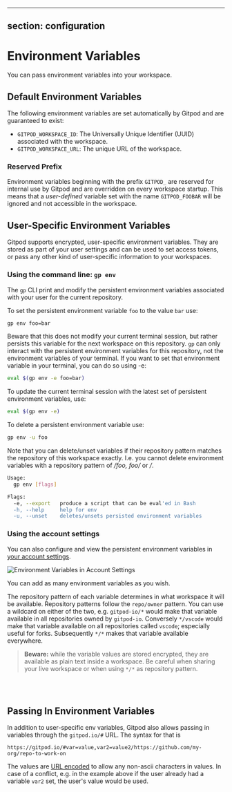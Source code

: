 <script context="module">
  export const prerender = true;
</script>

---

## section: configuration

# Environment Variables

You can pass environment variables into your workspace.

## Default Environment Variables

The following environment variables are set automatically by Gitpod and are guaranteed to exist:

- `GITPOD_WORKSPACE_ID`: The Universally Unique Identifier (UUID) associated with the workspace.
- `GITPOD_WORKSPACE_URL`: The unique URL of the workspace.

### Reserved Prefix

Environment variables beginning with the prefix `GITPOD_` are reserved for internal use by Gitpod and are overridden on every workspace startup. This means that a _user-defined_ variable set with the name `GITPOD_FOOBAR` will be ignored and not accessible in the workspace.

## User-Specific Environment Variables

Gitpod supports encrypted, user-specific environment variables.
They are stored as part of your user settings and can be used to set access tokens, or pass any other kind of user-specific information to your workspaces.

### Using the command line: `gp env`

The `gp` CLI print and modify the persistent environment variables associated with your user for the current repository.

To set the persistent environment variable `foo` to the value `bar` use:

```sh
gp env foo=bar
```

Beware that this does not modify your current terminal session, but rather persists this variable for the next workspace on this repository.
`gp` can only interact with the persistent environment variables for this repository, not the environment variables of your terminal.
If you want to set that environment variable in your terminal, you can do so using -e:

```sh
eval $(gp env -e foo=bar)
```

To update the current terminal session with the latest set of persistent environment variables, use:

```sh
eval $(gp env -e)
```

To delete a persistent environment variable use:

```sh
gp env -u foo
```

Note that you can delete/unset variables if their repository pattern matches the repository of this workspace exactly. I.e. you cannot
delete environment variables with a repository pattern of _/foo, foo/_ or _/_.

```sh
Usage:
  gp env [flags]

Flags:
  -e, --export   produce a script that can be eval'ed in Bash
  -h, --help     help for env
  -u, --unset    deletes/unsets persisted environment variables
```

### Using the account settings

You can also configure and view the persistent environment variables in [your account settings](https://gitpod.io/environment-variables/).

![Environment Variables in Account Settings](../../../static/images/docs/env-var-dashboard.png)

You can add as many environment variables as you wish.

The repository pattern of each variable determines in what workspace it will be available.
Repository patterns follow the `repo/owner` pattern. You can use a wildcard on either of the two, e.g. `gitpod-io/*` would make that variable available in all repositories owned by `gitpod-io`.
Conversely `*/vscode` would make that variable available on all repositories called `vscode`; especially useful for forks.
Subsequently `*/*` makes that variable available everywhere.

> **Beware:** while the variable values are stored encrypted, they are available as plain text inside a workspace. Be careful when sharing your live workspace or when using `*/*` as repository pattern.

<br><br>

<h2 class="h1">Passing In Environment Variables</h2>

In addition to user-specific env variables, Gitpod also allows passing in variables through the `gitpod.io/#` URL.
The syntax for that is

```
https://gitpod.io/#var=value,var2=value2/https://github.com/my-org/repo-to-work-on
```

The values are <a href="https://www.w3schools.com/tags/ref_urlencode.asp" target="_blank">URL encoded</a> to allow any non-ascii characters in values.
In case of a conflict, e.g. in the example above if the user already had a variable `var2` set, the user's value would be used.
